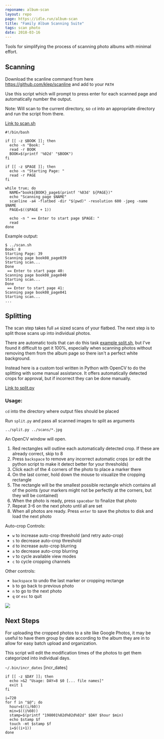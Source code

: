 ```yaml
---
reponame: album-scan
layout: repo
page: https://idle.run/album-scan
title: "Family Album Scanning Suite"
tags: scan photo
date: 2018-03-16
---
```


Tools for simplifying the process of scanning photo albums with minimal effort.

## Scanning

Download the scanline command from here https://github.com/klep/scanline and
add to your `PATH`

Use this script which will prompt to press enter for each scanned page and 
automatically number the output.

Note: Will scan to the current directory, so `cd` into an appropriate directory
and run the script from there.

[Link to scan.sh](scan.sh)

```
#!/bin/bash

if [[ -z $BOOK ]]; then
  echo -n "Book: "
  read -r BOOK
  BOOK=$(printf '%02d' "$BOOK")
fi

if [[ -z $PAGE ]]; then
  echo -n "Starting Page: "
  read -r PAGE
fi

while true; do
  NAME="book${BOOK}_page$(printf '%03d' ${PAGE})"
  echo "Scanning page $NAME"
  scanline -a4 -flatbed -dir "$(pwd)" -resolution 600 -jpeg -name $NAME
  PAGE=$(($PAGE + 1))

  echo -n " == Enter to start page $PAGE: "
  read
done
```

Example output:

```
$ ../scan.sh
Book: 8
Starting Page: 39
Scanning page book08_page039
Starting scan...
Done
 == Enter to start page 40:
Scanning page book08_page040
Starting scan...
Done
 == Enter to start page 41:
Scanning page book08_page041
Starting scan...
...
```

## Splitting

The scan step takes full `a4` sized scans of your flatbed. The next step is to split those scans up into individual photos.

There are automatic tools that can do this task [example split.sh](split.sh), but I've found it difficult to get it 100%, especially when scanning photos without removing them from the album page so there isn't a perfect white background.

Instead here is a custom tool written in Python with OpenCV to do the splitting
with some manual assistance. It offers automatically detected crops for approval, but if incorrect they can be done manually.

[Link to split.py](split.py)

### Usage:

`cd` into the directory where output files should be placed

Run `split.py` and pass all scanned images to split as arguments

```
../split.py ../scans/*.jpg
```

An OpenCV window will open.

1. Red rectangles will outline each automatically detected crop. If these are already correct, skip to 8
2. Press `backspace` to remove any incorrect automatic crops (or edit the python script to make it detect better for your thresholds)
3. Click each of the 4 corners of the photo to place a marker there
4. On the last corner, hold down the mouse to visualize the cropping rectangle
5. The rectangle will be the smallest possible rectangle which contains all of the points (your markers might not be perfectly at the corners, but they will be contained)
6. When the photo is ready, press `spacebar` to finalize that photo
7. Repeat 3-6 on the next photo until all are set
8. When all photos are ready. Press `enter` to save the photos to disk and load the next photo

Auto-crop Controls:

- `w` to increase auto-crop threshold (and retry auto-crop)
- `s` to decrease auto-crop threshold
- `d` to increase auto-crop blurring
- `a` to decrease auto-crop blurring
- `v` to cycle available view modes
- `c` to cycle cropping channels

Other controls:

- `backspace` to undo the last marker or cropping rectange
- `b` to go back to previous photo
- `n` to go to the next photo
- `q` or `esc` to quit


![](split.png)

## Next Steps

For uploading the cropped photos to a site like Google Photos, it may be useful to have them group by date according to the album they are in to allow for easy batch upload and organization.

This script will edit the modification times of the photos to get them categorized into individual days.

`~/.bin/incr_dates` [incr_dates]

```
if [[ -z $DAY ]]; then
  echo >&2 "Usage: DAY=8 $0 [... file names]"
  exit 1
fi

i=720
for f in "$@"; do
  hour=$((i/60))
  min=$((i%60))
  stamp=$(printf "198001%02d%02d%02d" $DAY $hour $min)
  echo $stamp $f
  touch -mt $stamp $f
  i=$((i+1))
done
```